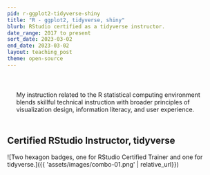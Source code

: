 ```yaml
---
pid: r-ggplot2-tidyverse-shiny
title: "R - ggplot2, tidyverse, shiny"
blurb: RStudio certified as a tidyverse instructor.
date_range: 2017 to present
sort_date: 2023-03-02
end_date: 2023-03-02
layout: teaching_post
theme: open-source
---
```


<div class="highlight" style="padding: 1em 1.5em .5em 1.5em; margin-top: 1.75em;">

<p>My instruction related to the R statistical computing environment blends skillful technical instruction with broader principles of visualization design, information literacy, and user experience.</p>

</div>

## Certified RStudio Instructor, tidyverse

![Two hexagon badges, one for RStudio Certified Trainer and one for tidyverse.]({{ 'assets/images/combo-01.png' | relative_url}})


